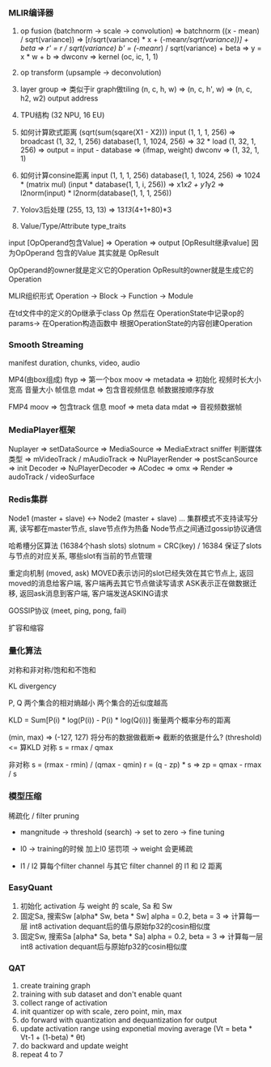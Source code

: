 ### MLIR编译器
1. op fusion (batchnorm -> scale -> convolution)
=> batchnorm ((x - mean) / sqrt(variance)) =>  [r/sqrt(variance) * x + (-mean*r/sqrt(variance))] + beta
=> r' = r / sqrt(variance)  b' = (-mean*r) / sqrt(variance) + beta
=> y = x * w + b => dwconv => kernel (oc, ic, 1, 1)

2. op transform (upsample -> deconvolution)

3. layer group
=> 类似于ir graph做tiling (n, c, h, w) => (n, c, h', w) => (n, c, h2, w2) output address

4. TPU结构 (32 NPU, 16 EU)

5. 如何计算欧式距离 (sqrt(sum(sqare(X1 - X2)))
input (1, 1, 1, 256) => broadcast (1, 32, 1, 256)
database(1, 1, 1024, 256) => 32 * load (1, 32, 1, 256)
=> output = input - database =>  (ifmap, weight)  dwconv => (1, 32, 1, 1)

6. 如何计算consine距离
input (1, 1, 1, 256)
database(1, 1, 1024, 256)
=> 1024 * (matrix mul) (input * database(1, 1, i, 256)) => x1*x2 + y1*y2
=> l2norm(input) * l2norm(database(1, 1, 1, 256))

7. Yolov3后处理
(255, 13, 13) => 13*13*(4+1+80)*3

8. Value/Type/Attribute  type_traits

input [OpOperand包含Value] => Operation => output [OpResult继承value]
因为OpOperand 包含的Value 其实就是 OpResult

OpOperand的owner就是定义它的Operation
OpResult的owner就是生成它的Operation

MLIR组织形式 Operation -> Block -> Function -> Module

在td文件中的定义的Op继承于class Op 然后在 OperationState中记录op的params-> 在Operation构造函数中
根据OperationState的内容创建Operation 




### Smooth Streaming
manifest
duration, chunks, video, audio


MP4(由box组成)
ftyp => 第一个box
moov => metadata => 初始化 视频时长大小 宽高 音量大小 帧信息
mdat => 包含音视频信息 帧数据按顺序存放

FMP4
moov => 包含track 信息
moof => meta data
mdat => 音视频数据帧

### MediaPlayer框架

Nuplayer => setDataSource => MediaSource => MediaExtract sniffer 判断媒体类型 => mVideoTrack / mAudioTrack
		 => NuPlayerRender => postScanSource => init Decoder => NuPlayerDecoder => ACodec => omx => Render => audoTrack / videoSurface


### Redis集群

Node1 (master + slave) <-> Node2 (master + slave) ...
集群模式不支持读写分离, 读写都在master节点, slave节点作为热备
Node节点之间通过gossip协议通信

哈希槽分区算法 (16384个hash slots)
slotnum = CRC(key) / 16384 
保证了slots与节点的对应关系, 哪些slot有当前的节点管理

重定向机制 (moved, ask)
MOVED表示访问的slot已经失效在其它节点上, 返回moved的消息给客户端, 客户端再去其它节点做读写请求
ASK表示正在做数据迁移, 返回ask消息到客户端, 客户端发送ASKING请求

GOSSIP协议 (meet, ping, pong, fail)

扩容和缩容


### 量化算法
对称和非对称/饱和和不饱和

KL divergency

P, Q 两个集合的相对熵越小 两个集合的近似度越高

KLD = Sum[P(i) * log(P(i)) - P(i) * log(Q(i))]
衡量两个概率分布的距离

(min, max) => (-127, 127) 将分布的数据做截断=> 截断的依据是什么? (threshold) <= 算KLD
对称
s = rmax / qmax

非对称
s = (rmax - rmin) / (qmax - qmin)
r = (q - zp) * s => zp = qmax - rmax / s


### 模型压缩
稀疏化 / filter pruning

- mangnitude ->  threshold (search) -> set to zero -> fine tuning
- l0 -> training的时候 加上l0 惩罚项 -> weight 会更稀疏

- l1 / l2 算每个filter channel 与其它 filter channel 的 l1 和 l2 距离


### EasyQuant
1. 初始化 activation 与 weight 的 scale, Sa 和 Sw
2. 固定Sa, 搜索Sw  [alpha* Sw, beta * Sw] alpha = 0.2, beta = 3
 => 计算每一层 int8 activation dequant后的值与原始fp32的cosin相似度
3. 固定Sw, 搜索Sa  [alpha* Sa, beta * Sa] alpha = 0.2, beta = 3
 => 计算每一层 int8 activation dequant后与原始fp32的cosin相似度


### QAT
1. create training graph
2. training with sub dataset and don't enable quant
3. collect range of activation
4. init quantizer op with scale, zero point, min, max
5. do forward with quantization and dequantization for output
6. update activation range using exponetial moving average (Vt = beta * Vt-1 + (1-beta) * θt)
7. do backward and update weight
8. repeat 4 to 7